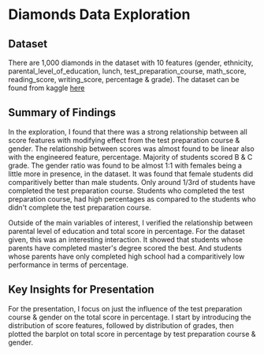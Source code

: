 # Diamonds Data Exploration

## Dataset

There are 1,000 diamonds in the dataset with 10 features (gender, ethnicity, 
parental_level_of_education, lunch, test_preparation_course, math_score, 
reading_score, writing_score, percentage & grade). 
The dataset can be found from kaggle [here](https://www.kaggle.com/spscientist/students-performance-in-exams)


## Summary of Findings

In the exploration, I found that there was a strong relationship between all
score features with modifying effect from the test preparation course & 
gender. The relationship between scores was almost found to be linear also 
with the engineered feature, percentage. Majority of students scored B & C 
grade. The gender ratio was found to be almost 1:1 with  females being a 
little more in presence, in the dataset. It was found that female students 
did comparitively better than male students. Only around 1/3rd of students 
have completed the test preparation course. Students who completed the test 
preparation course, had high percentages as compared to the students who
didn't complete the test preparation course.

Outside of the main variables of interest, I verified the relationship between
parental level of education and total score in percentage. For the dataset 
given, this was an interesting interaction. It showed that students whose
parents have completed master's degree scored the best. And students whose 
parents have only completed high school had a comparitively low performance 
in terms of percentage.


## Key Insights for Presentation

For the presentation, I focus on just the influence of the test preparation
course & gender on the total score in percentage. I start by introducing the
distribution of score features, followed by distribution of grades, then 
plotted the barplot on total score in percentage by test preparation course &
gender.
